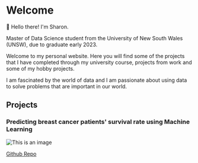 # Welcome

👋 Hello there! I'm Sharon.

Master of Data Science student from the University of New South Wales (UNSW), due to graduate early 2023.

Welcome to my personal website. Here you will find some of the projects that I have completed through my university course, projects from work and some of my hobby projects.

I am fascinated by the world of data and I am passionate about using data to solve problems that are important in our world. 

## Projects

### Predicting breast cancer patients' survival rate using Machine Learning

![This is an image](/main/_images/national-cancer-institute-gO-iULv-qbU-unsplash.jpg)

[Github Repo](https://github.com/sharonymtan/data-science-portfolio/tree/main/predicting-patient-survival-rate)

